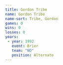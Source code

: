 ```yaml
---
title: Gordon Tribe
name: Gordon Tribe
name-sort: Tribe, Gordon
games: 0
wins: 0
losses: 0
years:
 - year: 1992
   event: Brier
   team: "NO"
   position: Alternate
---
```

